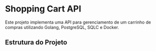 # Shopping Cart API

Este projeto implementa uma API para gerenciamento de um carrinho de compras utilizando Golang, PostgreSQL, SQLC e Docker.

## Estrutura do Projeto
